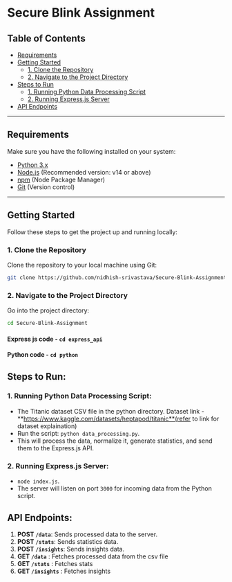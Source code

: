 # Secure Blink Assignment

## Table of Contents
- [Requirements](#requirements)
- [Getting Started](#getting-started)
  - [1. Clone the Repository](#1-clone-the-repository)
  - [2. Navigate to the Project Directory](#2-navigate-to-the-project-directory)
- [Steps to Run](#steps-to-run)
  - [1. Running Python Data Processing Script](#1-running-python-data-processing-script)
  - [2. Running Express.js Server](#2-running-expressjs-server)
- [API Endpoints](#api-endpoints)

---

## Requirements
Make sure you have the following installed on your system:
- [Python 3.x](https://www.python.org/downloads/)
- [Node.js](https://nodejs.org/) (Recommended version: v14 or above)
- [npm](https://www.npmjs.com/) (Node Package Manager)
- [Git](https://git-scm.com/) (Version control)

---

## Getting Started
Follow these steps to get the project up and running locally:

### 1. Clone the Repository
Clone the repository to your local machine using Git:
```bash
git clone https://github.com/nidhish-srivastava/Secure-Blink-Assignment.git
```

### 2. Navigate to the Project Directory
Go into the project directory:
```bash
cd Secure-Blink-Assignment
```

 #### Express js code - `cd express_api`
 #### Python code - `cd python`
## Steps to Run:

### 1. Running Python Data Processing Script:
- The Titanic dataset CSV file in the python directory.
Dataset link - **https://www.kaggle.com/datasets/heptapod/titanic**(refer to link for dataset explaination)
- Run the script: `python data_processing.py`.
- This will process the data, normalize it, generate statistics, and send them to the Express.js API.

### 2. Running Express.js Server:
- `node index.js`.
- The server will listen on port `3000` for incoming data from the Python script.



## API Endpoints:
1. **POST `/data`**: Sends processed data to the server.
2. **POST `/stats`**: Sends statistics data.
3. **POST `/insights`**: Sends insights data.
4. **GET `/data`** : Fetches processed data from the csv file
5. **GET `/stats`** : Fetches stats
6. **GET `/insights`** : Fetches insights

